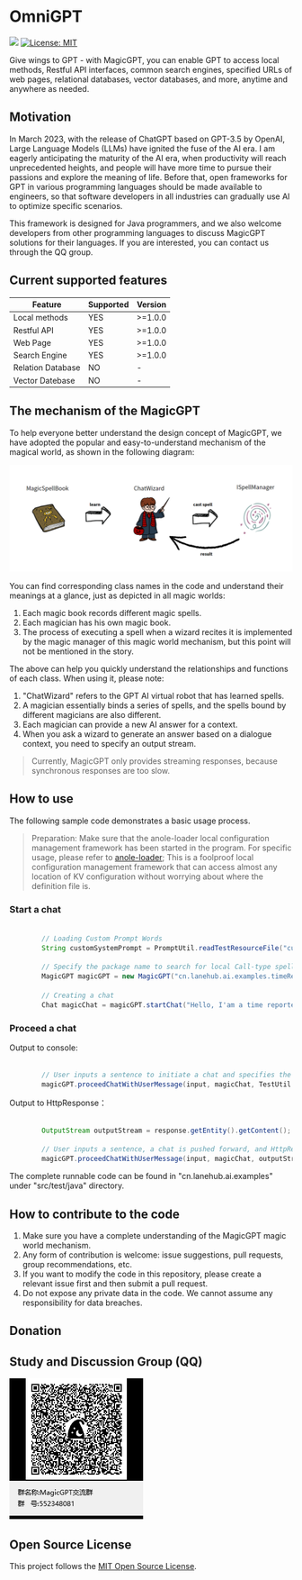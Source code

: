 # OmniGPT

[![](https://jitpack.io/v/tbwork/MagicGPT.svg)](https://jitpack.io/#tbwork/MagicGPT)  [![License: MIT](https://img.shields.io/badge/License-MIT-yellow.svg)](https://opensource.org/licenses/MIT)

Give wings to GPT - with MagicGPT, you can enable GPT to access local methods, Restful API interfaces, common search engines, specified URLs of web pages, relational databases, vector databases, and more, anytime and anywhere as needed.


## Motivation

In March 2023, with the release of ChatGPT based on GPT-3.5 by OpenAI, Large Language Models (LLMs) have ignited the fuse of the AI era. I am eagerly anticipating the maturity of the AI era, when productivity will reach unprecedented heights, and people will have more time to pursue their passions and explore the meaning of life. Before that, open frameworks for GPT in various programming languages should be made available to engineers, so that software developers in all industries can gradually use AI to optimize specific scenarios.

This framework is designed for Java programmers, and we also welcome developers from other programming languages to discuss MagicGPT solutions for their languages. If you are interested, you can contact us through the QQ group.

## Current supported features

| Feature           | Supported | Version  |
|-------------------|-----------|----------|
| Local methods     | YES       | \>=1.0.0 |
| Restful API       | YES       | \>=1.0.0 |
| Web Page          | YES       | \>=1.0.0 |
| Search Engine     | YES       | \>=1.0.0 |
| Relation Database | NO        | -        |
| Vector Datebase   | NO        | -        |



## The mechanism of the MagicGPT

To help everyone better understand the design concept of MagicGPT, we have adopted the popular and easy-to-understand mechanism of the magical world, as shown in the following diagram:

![MagicGPT's Mechanism](image/magic_world_en.png)

You can find corresponding class names in the code and understand their meanings at a glance, just as depicted in all magic worlds:

1. Each magic book records different magic spells.
2. Each magician has his own magic book.
3. The process of executing a spell when a wizard recites it is implemented by the magic manager of this magic world mechanism, but this point will not be mentioned in the story. 

The above can help you quickly understand the relationships and functions of each class. When using it, please note:

1. "ChatWizard" refers to the GPT AI virtual robot that has learned spells.
2. A magician essentially binds a series of spells, and the spells bound by different magicians are also different.
3. Each magician can provide a new AI answer for a context.
4. When you ask a wizard to generate an answer based on a dialogue context, you need to specify an output stream.

> Currently, MagicGPT only provides streaming responses, because synchronous responses are too slow.



## How to use

The following sample code demonstrates a basic usage process.

> Preparation: Make sure that the anole-loader local configuration management framework has been started in the program. For specific usage, please refer to [anole-loader](https://github.com/tbwork/anole-config); This is a foolproof local configuration management framework that can access almost any location of KV configuration without worrying about where the definition file is.

### Start a chat
```java

        // Loading Custom Prompt Words
        String customSystemPrompt = PromptUtil.readTestResourceFile("custom_prompts/time_reporter.prompt");

        // Specify the package name to search for local Call-type spells.
        MagicGPT magicGPT = new MagicGPT("cn.lanehub.ai.examples.timeReporter", "Time reporter",  AIWizardType.GPT4);

        // Creating a chat
        Chat magicChat = magicGPT.startChat("Hello, I'am a time reporter!", customSystemPrompt, Language.CHINESE);
```

### Proceed a chat

Output to console:

```java

        // User inputs a sentence to initiate a chat and specifies the output stream to the console.
        magicGPT.proceedChatWithUserMessage(input, magicChat, TestUtil.getConsoleOutputStream());

```

Output to HttpResponse：
```java

        OutputStream outputStream = response.getEntity().getContent();

        // User inputs a sentence, a chat is pushed forward, and HttpResponse output stream is specified.
        magicGPT.proceedChatWithUserMessage(input, magicChat, outputStream);

```

The complete runnable code can be found in "cn.lanehub.ai.examples" under "src/test/java" directory.



## How to contribute to the code
1. Make sure you have a complete understanding of the MagicGPT magic world mechanism.
2. Any form of contribution is welcome: issue suggestions, pull requests, group recommendations, etc.
3. If you want to modify the code in this repository, please create a relevant issue first and then submit a pull request.
4. Do not expose any private data in the code. We cannot assume any responsibility for data breaches.


## Donation


## Study and Discussion Group (QQ)
![img.png](image/qq.png)



## Open Source License

This project follows the [MIT Open Source License](https://opensource.org/licenses/MIT).
